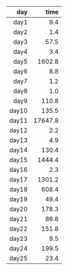 |   day |    time |
|------:|---------:
| day1  |     9.4 |
| day2  |     1.4 |
| day3  |    57.5 |
| day4  |     3.4 |
| day5  |  1602.8 |
| day6  |     8.8 |
| day7  |     1.2 |
| day8  |     1.0 |
| day9  |   110.8 |
| day10 |   135.5 |
| day11 | 17647.8 |
| day12 |     2.2 |
| day13 |     4.9 |
| day14 |   130.4 |
| day15 |  1444.4 |
| day16 |     2.3 |
| day17 |  1301.2 |
| day18 |   608.4 |
| day19 |    49.4 |
| day20 |   178.3 |
| day21 |    86.8 |
| day22 |   151.8 |
| day23 |     9.5 |
| day24 |   199.5 |
| day25 |    23.4 |

